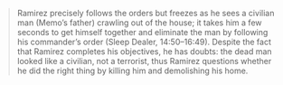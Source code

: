 >Ramirez precisely follows the orders but freezes as he sees a civilian man (Memo’s father) crawling out of the house; it takes him a few seconds to get himself together and eliminate the man by following his commander’s order (Sleep Dealer, 14:50–16:49). Despite the fact that Ramirez completes his objectives, he has doubts: the dead man looked like a civilian, not a terrorist, thus Ramirez questions whether he did the right thing by killing him and demolishing his home.